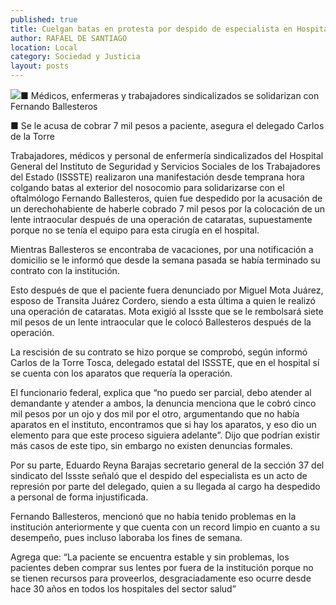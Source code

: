 ```yaml
---
published: true
title: Cuelgan batas en protesta por despido de especialista en Hospital del ISSSTE
author: RAFAEL DE SANTIAGO
location: Local
category: Sociedad y Justicia
layout: posts
---
```


![](http://i.imgur.com/Qn5dDOym.jpg)■ Médicos, enfermeras y trabajadores sindicalizados se solidarizan con Fernando Ballesteros

■ Se le acusa de cobrar 7 mil pesos a paciente, asegura el delegado Carlos de la Torre

Trabajadores, médicos y personal de enfermería  sindicalizados del Hospital General del Instituto de Seguridad y Servicios Sociales de los Trabajadores del Estado (ISSSTE) realizaron una manifestación desde temprana hora colgando batas al exterior del nosocomio para solidarizarse con el oftalmólogo Fernando Ballesteros, quien fue despedido por la acusación de un derechohabiente de haberle cobrado 7 mil pesos por la colocación de un lente intraocular después de una operación de cataratas, supuestamente porque no se tenía el equipo para esta cirugía en el hospital.

Mientras Ballesteros se encontraba de vacaciones, por una notificación a domicilio se le informó que desde la semana pasada se había terminado su contrato con la institución.

Esto después de que el paciente fuera denunciado por Miguel Mota Juárez, esposo de Transita Juárez Cordero, siendo a esta última a quien le realizó una operación de cataratas. Mota exigió al Issste que se le rembolsará siete mil pesos de un lente intraocular que le colocó Ballesteros después de la operación.

La rescisión de su contrato se hizo porque se comprobó, según informó Carlos de la Torre Tosca, delegado estatal del ISSSTE, que en el hospital sí se cuenta con los aparatos que requería la operación.

El funcionario federal, explica que “no puedo ser parcial, debo atender al demandante y atender a ambos, la denuncia menciona que le cobró cinco mil pesos por un ojo y dos mil por el otro, argumentando que no había aparatos en el instituto, encontramos que si hay los aparatos, y eso dio un elemento para que este proceso siguiera adelante”. Dijo que podrían existir más casos de este tipo, sin embargo no existen denuncias formales.

Por su parte, Eduardo Reyna Barajas secretario general de la sección 37 del sindicato del Issste señaló que el despido del especialista es un acto de represión por parte del delegado, quien a su llegada al cargo ha despedido a personal de forma injustificada.

Fernando Ballesteros, mencionó que no había tenido problemas en la institución anteriormente y que cuenta con un record limpio en cuanto a su desempeño, pues incluso laboraba los fines de semana.

Agrega que: “La paciente se encuentra estable y sin problemas, los pacientes deben comprar sus lentes por fuera de la institución porque no se tienen recursos para proveerlos, desgraciadamente eso ocurre desde hace 30 años en todos los hospitales del sector salud”
